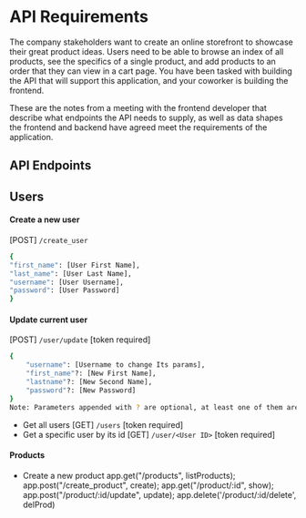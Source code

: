 # API Requirements

The company stakeholders want to create an online storefront to showcase their great product ideas. Users need to be able to browse an index of all products, see the specifics of a single product, and add products to an order that they can view in a cart page. You have been tasked with building the API that will support this application, and your coworker is building the frontend.

These are the notes from a meeting with the frontend developer that describe what endpoints the API needs to supply, as well as data shapes the frontend and backend have agreed meet the requirements of the application.

## API Endpoints

## Users

#### Create a new user
[POST] `/create_user`

  ```bash
  {
  "first_name": [User First Name],
  "last_name": [User Last Name],
  "username": [User Username],
  "password": [User Password]
  }
  ```

#### Update current user
[POST] `/user/update` [token required]
```bash
{
    "username": [Username to change Its params],
    "first_name"?: [New First Name],
    "lastname"?: [New Second Name],
    "password"?: [New Password]
}
Note: Parameters appended with ? are optional, at least one of them are nessasery to complete the action.
```


- Get all users [GET] `/users` [token required]
- Get a specific user by its id [GET] `/user/<User ID>` [token required]

#### Products

- Create a new product
  app.get("/products", listProducts);
  app.post("/create_product", create);
  app.get("/product/:id", show);
  app.post("/product/:id/update", update);
  app.delete('/product/:id/delete', delProd)

```

```
